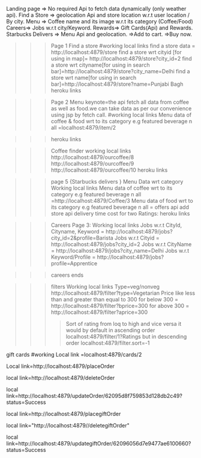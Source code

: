Landing page => No required Api to fetch data dynamically (only weather api).
Find a Store => geolocation Api and store location w.r.t user location / By city.
Menu => Coffee name and its image w.r.t its category (Coffee/Food)
Careers=> Jobs w.r.t city/Keyword.
Rewards=> Gift Cards(Api) and Rewards.
Starbucks Delivers => Menu Api  and geolocation.
                    =>Add to cart.
                    =>Buy now.
>>>Page 1
>>>Find a store
>>>#working
>>>local links
find a store data = http://localhost:4879/store
find a store wrt cityid [for using in map]= http://localhost:4879/store?city_id=2
find a store wrt cityname[for using in search bar]=http://localhost:4879/store?city_name=Delhi
find a store wrt name[for using in search bar]=http://localhost:4879/store?name=Punjabi Bagh
>>>heroku links


>>>Page 2 Menu
>>>keynote=the api fetch all data from coffee as well as food.we can take data as per our convenience using jsp by fetch call.
>>>#working
>>>local links
Menu data of coffee & food wrt to its category e.g featured beverage n all =localhost:4879/item/2

>>>heroku links

>>>Coffee finder
>>>working
>>>local links
http://localhost:4879/ourcoffee/8
http://localhost:4879/ourcoffee/9
http://localhost:4879/ourcoffee/10
>>>heroku links

>>>page 5 {Starbucks delivers }
>>>Menu  Data  wrt category
>>> Working
>>>local links
Menu data of coffee wrt to its category e.g featured beverage n all =http://localhost:4879/Coffee/3
Menu data of food wrt to its category e.g featured beverage n all =
offers api
add store api delivery time cost for two Ratings:
>>>heroku links

>>>Careers
Page 3: Working local links Jobs w.r.t CityId, Cityname, 
Keyword = http://localhost:4879/jobs?city_id=2&profile=Barista 
Jobs w.r.t Cityid = http://localhost:4879/jobs?city_id=2 
Jobs w.r.t CityName = http://localhost:4879/jobs?city_name=Delhi 
Jobs w.r.t Keyword/Profile = http://localhost:4879/jobs?profile=Apprentice

>>>careers ends

>>>filters
>>> Working
>>>local links
>>>Type=veg/nonveg
http://localhost:4879/filter?type=Vegetarian
>>>Price like less than and greater than equal to 300
for below 300 = http://localhost:4879/filter?bprice=300
for above 300 = http://localhost:4879/filter?aprice=300
>>>>Sort of rating from loq to high and vice versa
it would by default in ascending order localhost:4879/filter/1?Ratings
but in descending order localhost:4879/filter.sort=-1 

<!-- rewards -->
gift cards
#working
Local link =localhost:4879/cards/2



<!-- for placing Order For Menu -->
Local link=http://localhost:4879/placeOrder
<!-- For Deleting Order for Menu -->
local link=http://localhost:4879/deleteOrder
<!-- For Updating Order For Menu -->
local link=http://localhost:4879/updateOrder/62095d8f759853d128db2c49?status=Success

<!-- for placing gift cards -->
local link=http://localhost:4879/placegiftOrder
<!-- for deleting Order -->
local link="http://localhost:4879//deletegiftOrder"
<!-- for Updating Order -->
local link=http://localhost:4879/updategiftOrder/62096056d7e9477ae6100660?status=Success

















